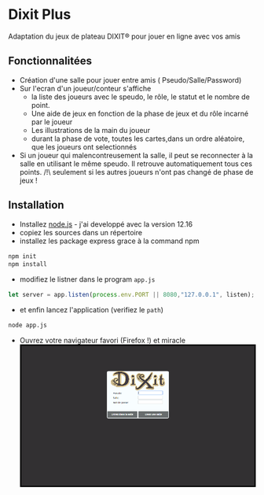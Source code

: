 # Dixit Plus
Adaptation du jeux de plateau DIXIT® pour jouer en ligne avec vos amis

## Fonctionnalitées
* Création d'une salle pour jouer entre amis ( Pseudo/Salle/Password)
* Sur l'ecran d'un joueur/conteur s'affiche 
  * la liste des joueurs avec le speudo, le rôle, le statut et le nombre de point.
  * Une aide de jeux en fonction de la phase de jeux et du rôle incarné par le joueur
  * Les illustrations  de la main du joueur
  * durant la phase de vote, toutes les cartes,dans un ordre aléatoire, que les joueurs ont selectionnés
* Si un joueur qui malencontreusement la salle, il peut se reconnecter à la salle en utilisant le même speudo. Il retrouve automatiquement tous ces points. /!\ seulement si les autres joueurs n'ont pas changé de phase de jeux !

## Installation 

* Installez [node.js](https://nodejs.org/, "lien Node.js") - j'ai developpé avec la version 12.16
* copiez les sources dans un répertoire 
* installez les package express grace à la command npm
```bash
npm init
npm install
```
* modifiez le listner dans le program `app.js`
```javascript
let server = app.listen(process.env.PORT || 8080,"127.0.0.1", listen);
```
* et enfin lancez l'application (verifiez le `path`)
```bash
node app.js
```
* Ouvrez votre navigateur favori (Firefox !)  et miracle
![Copie d'ecran](https://raw.githubusercontent.com/Davonex/dixit.plus/master/readme/Screen%20Shot.png)
